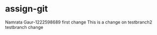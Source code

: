 # assign-git
Namrata Gaur-1222598689
first change
This is a change on testbranch2
testbranch change
